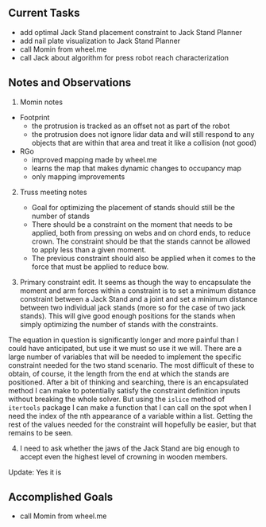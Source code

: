 ## Current Tasks

- add optimal Jack Stand placement constraint to Jack Stand Planner
- add nail plate visualization to Jack Stand Planner
- call Momin from wheel.me
- call Jack about algorithm for press robot reach characterization

## Notes and Observations

1. Momin notes

- Footprint
    - the protrusion is tracked as an offset not as part of the robot
    - the protrusion does not ignore lidar data and will still respond to any objects
      that are within that area and treat it like a collision (not good)
- RGo
    - improved mapping made by wheel.me
    - learns the map that makes dynamic changes to occupancy map
    - only mapping improvements

2. Truss meeting notes
    - Goal for optimizing the placement of stands should still be the number of stands
    - There should be a constraint on the moment that needs to be applied, both from
      pressing on webs and on chord ends, to reduce crown. The constraint should be that
      the stands cannot be allowed to apply less than a given moment.
    - The previous constraint should also be applied when it comes to the force that
      must be applied to reduce bow.

3. Primary constraint edit. It seems as though the way to encapsulate the moment and 
arm forces within a constraint is to set a minimum distance constraint between a Jack
Stand and a joint and set a minimum distance between two individual jack stands (more 
so for the case of two jack stands). This will give good enough positions for the stands
when simply optimizing the number of stands with the constraints.

The equation in question is significantly longer and more painful than I could have
anticipated, but use it we must so use it we will. There are a large number of variables
that will be needed to implement the specific constraint needed for the two stand 
scenario. The most difficult of these to obtain, of course, it the length from the end
at which the stands are positioned. After a bit of thinking and searching, there is an
encapsulated method I can make to potentially satisfy the constraint definition inputs
without breaking the whole solver. But using the `islice` method of `itertools` package
I can make a function that I can call on the spot when I need the index of the nth 
appearance of a variable within a list. Getting the rest of the values needed for the
constraint will hopefully be easier, but that remains to be seen.

4. I need to ask whether the jaws of the Jack Stand are big enough to accept even the 
highest level of crowning in wooden members.

Update: Yes it is

## Accomplished Goals

- call Momin from wheel.me

